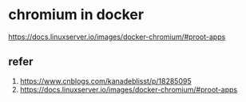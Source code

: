 # chromium in docker

https://docs.linuxserver.io/images/docker-chromium/#proot-apps

## refer

1. https://www.cnblogs.com/kanadeblisst/p/18285095
2. https://docs.linuxserver.io/images/docker-chromium/#proot-apps